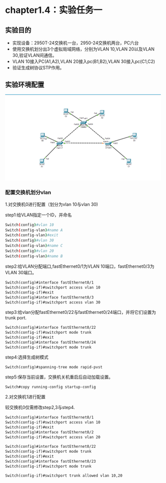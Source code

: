 # chapter1.4：实验任务一

## 实验目的
- 实现设备：2950T-24交换机一台，2950-24交换机两台，PC六台
- 使用交换机划分出3个虚拟局域网络，分别为VLAN 10,VLAN 20以及VLAN 30,验证VLAN间通信。
- VLAN 10接入PC(A1,A2),VLAN 20接入pc(B1,B2),VLAN 30接入pc(C1,C2)
- 验证生成树协议STP作用。

## 实验环境配置
![spanning tree protocal](chapter1/img/stp.png)

### 配置交换机划分vlan

1.对交换机0进行配置（划分为vlan 10与vlan 30)

step1:给VLAN指定一个ID，并命名
```bash
Switch(config)#vlan 10
Switch(config-vlan)#name A
Switch(config-vlan)#exit
Switch(config)#vlan 30
Switch(config-vlan)#name C
Switch(config)#vlan 20
Switch(config-vlan)#name B
```
step2:给VLAN分配端口,fastEthernet0/1为VLAN 10端口，fastEthernet0/3为VLAN 30端口。
```shell
Switch(config)#interface fastEthernet0/1
Switch(config-if)#switchport access vlan 10
Switch(config-if)#exit
Switch(config)#interface fastEthernet0/3
Switch(config-if)#switchport access vlan 30
```
step3:给vlan分配fastEthernet0/22与fastEthernet0/24端口，并将它们设置为trunk port.
```shell
Switch(config)#interface fastEthernet0/22
Switch(config-if)#switchport mode trunk
Switch(config-if)#exit
Switch(config)#interface fastEthernet0/24
Switch(config-if)#switchport mode trunk
```
step4:选择生成树模式
```shell
Switch(config)#spanning-tree mode rapid-pvst
```
step5:保存当前设置，交换机关机重启后自动加载设置。
```shell
Switch#copy running-config startup-config
```
  
2.对交换机1进行配置    
  
较交换机0仅需修改step2,3与step4.  

```shell
Switch(config)#interface fastEthernet0/1
Switch(config-if)#switchport access vlan 10
Switch(config-if)#exit
Switch(config)#interface fastEthernet0/2
Switch(config-if)#switchport access vlan 20
```  

```shell
Switch(config)#interface fastEthernet0/22
Switch(config-if)#switchport mode trunk
Switch(config-if)#exit
Switch(config)#interface fastEthernet0/23
Switch(config-if)#switchport mode trunk
```

```shell
Switch(config-if)#switchport trunk allowed vlan 10,20
```
